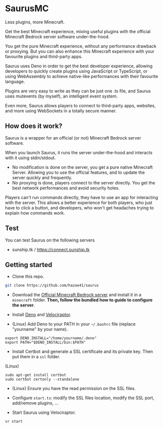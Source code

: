 # SaurusMC

Less plugins, more Minecraft.

Get the best Minecraft experience, mixing useful plugins with the official Minecraft Bedrock server software under-the-hood. 

You get the pure Minecraft experience, without any performance drawback or proxying. But you can also enhance this Minecraft experience with your favourite plugins and third-party apps.

Saurus uses Deno in order to get the best developer experience, allowing developers to quickly create plugins using JavaScript or TypeScript, or using WebAssembly to achieve native-like performances with their favourite language.

Plugins are very easy to write as they can be just one .ts file, and Saurus uses mutevents (by myself), an intelligent event system. 

Even more, Saurus allows players to connect to third-party apps, websites, and more using WebSockets in a totally secure manner.

## How does it work?

Saurus is a wrapper for an official (or not) Minecraft Bedrock server software. 

When you launch Saurus, it runs the server under-the-hood and interacts with it using stdin/stdout.

- No modification is done on the server, you get a pure native Minecraft Server. Allowing you to use the official features, and to update the server quickly and frequently.
- No proxying is done, players connect to the server directly. You get the best network performances and avoid security holes.

Players can't run commands directly, they have to use an app for interacting with the server. This allows a better experience for both players, who just have to click a button, and developers, who won't get headaches trying to explain how commands work.

## Test

You can test Saurus on the following servers

- sunship.tk / https://connect.sunship.tk

## Getting started

- Clone this repo.

```bash
git clone https://github.com/hazae41/saurus
```

- Download the [Official Minecraft Bedrock server](https://www.minecraft.net/en-us/download/server/bedrock/) and install it in a `minecraft` folder. **Then, follow the bundled how to guide to configure the server**.

- Install [Deno](https://deno.land/#installation) and [Velociraptor](https://github.com/umbopepato/velociraptor#install).

- (Linux) Add Deno to your PATH in your `~/.bashrc` file (replace "yourname" by your name).

```
export DENO_INSTALL="/home/yourname/.deno"
export PATH="$DENO_INSTALL/bin:$PATH"
```

- Install Certbot and generate a SSL certificate and its private key. Then put them in a `ssl` folder.

(Linux)
```
sudo apt-get install certbot
sudo certbot certonly --standalone
```

- (Linux) Ensure you have the read permission on the SSL files.

- Configure `start.ts`: modify the SSL files location, modify the SSL port, add/remove plugins, ...

- Start Saurus using Velociraptor.

```bash
vr start
```

